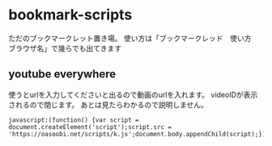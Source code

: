 # bookmark-scripts

ただのブックマークレット置き場。
使い方は「ブックマークレッド　使い方　ブラウザ名」で幾らでも出てきます

## youtube everywhere

使うとurlを入力してくださいと出るので動画のurlを入れます。
videoIDが表示されるので閉じます。
あとは見たらわかるので説明しません。

```
javascript:(function() {var script = document.createElement('script');script.src = 'https://oasoobi.net/scripts/k.js';document.body.appendChild(script);})
```
